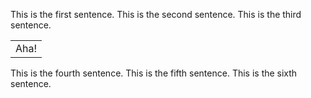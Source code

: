 This is the first sentence.
This is the second sentence.
This is the third sentence.
  <table attribute="value">
    <tr>
      <td>Aha!</td>
    </tr>
  </table>

This is the fourth sentence.
This is the fifth sentence.
This is the sixth sentence.
